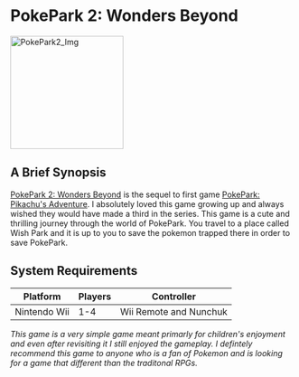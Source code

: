 # PokePark 2: Wonders Beyond

<img src="https://m.media-amazon.com/images/I/81U+M1yrPPL._SL1418_.jpg" alt="PokePark2_Img" width="200"/>

## A Brief Synopsis

[PokePark 2: Wonders Beyond](https://en.wikipedia.org/wiki/Pok%C3%A9Park_2:_Wonders_Beyond) is the sequel to first game [PokePark: Pikachu's Adventure](https://en.wikipedia.org/wiki/Pok%C3%A9Park_Wii:_Pikachu%27s_Adventure). I absolutely loved this game growing up and always wished they would have made a third in the series. This game is a cute and thrilling journey through the world of PokePark. You travel to a place called Wish Park and it is up to you to save the pokemon trapped there in order to save PokePark.

## System Requirements

| **Platform**      | **Players** | **Controller**                |
|-------------------|-------------|------------------------------|
| Nintendo Wii      | 1-4         | Wii Remote and Nunchuk       |


*This game is a very simple game meant primarly for children's enjoyment and even after revisiting it I still enjoyed the gameplay. I defintely recommend this game to anyone who is a fan of Pokemon and is looking for a game that different than the traditonal RPGs.*


